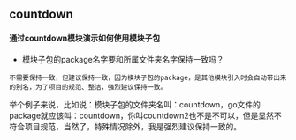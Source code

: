 ## countdown
#### 通过countdown模块演示如何使用模块子包
* 模块子包的package名字要和所属文件夹名字保持一致吗？
```
不需要保持一致，但建议保持一致，因为模块子包的package，是其他模块引入时会自动带出来的别名，为了项目的规范、整洁，强烈建议保持一致。
```
举个例子来说，比如说：模块子包的文件夹名叫：countdown，go文件的package就应该叫：countdown，你叫countdown2也不是不可以，但是显然不符合项目规范，当然了，特殊情况除外，我是强烈建议保持一致的。